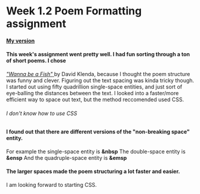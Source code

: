 # Week 1.2 Poem Formatting assignment

#### [ My version ](https://danandcook.github.io/class-1-2)

#### This week's assignment went pretty well. I had fun sorting through a ton of short poems. I chose 
[ _"Wanna be a Fish"_ ](http://img.bhs4.com/9A/B/9AB0AF17804A5F589E78B76449F7BC47D192CFEE_lis.jpg)
by David Klenda, because I thought the poem structure was funny and clever. Figuring out the text spacing was kinda tricky though. I started out using fifty quadrillion single-space entities, and just sort of eye-balling the distances between the text. I looked into a faster/more efficient way to space out text, but the method reccomended used CSS. 
###### I don't know how to use CSS 

#### I found out that there are different versions of the "non-breaking space" entity. 
For example the single-space entity is **&nbsp**
The double-space entity is **&ensp**
And the quadruple-space entity is **&emsp**

#### The larger spaces made the poem structuring a lot faster and easier.
I am looking forward to starting CSS.

